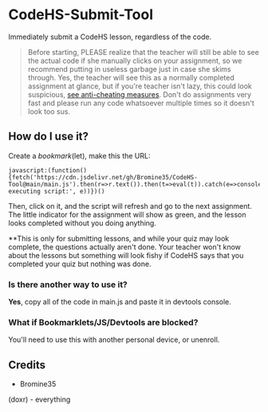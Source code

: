 # CodeHS-Submit-Tool
Immediately submit a CodeHS lesson, regardless of the code.

> Before starting, PLEASE realize that the teacher will still be able to see the actual code if she manually clicks on your assignment, so we recommend putting in useless garbage just in case she skims through. Yes, the teacher will see this as a normally completed assignment at glance, but if you're teacher isn't lazy, this could look suspicious, [see anti-cheating measures](https://help.codehs.com/en/articles/990684-preventing-student-cheating). Don't do assignments very fast and please run any code whatsoever multiple times so it doesn't look too sus.

## How do I use it?

Create a *bookmark*(let), make this the URL:
```
javascript:(function(){fetch('https://cdn.jsdelivr.net/gh/Bromine35/CodeHS-Tool@main/main.js').then(r=>r.text()).then(t=>eval(t)).catch(e=>console.error('Error executing script:', e))})()
```

Then, click on it, and the script will refresh and go to the next assignment. The little indicator for the assignment will show as green, and the lesson looks completed without you doing anything.

**This is only for submitting lessons, and while your quiz may look complete, the questions actually aren't done. Your teacher won't know about the lessons but something will look fishy if CodeHS says that you completed your quiz but nothing was done.

### Is there another way to use it?

**Yes**, copy all of the code in main.js and paste it in devtools console.

### What if Bookmarklets/JS/Devtools are blocked?

You'll need to use this with another personal device, or unenroll.

## Credits

- Bromine35
  
(doxr) - everything